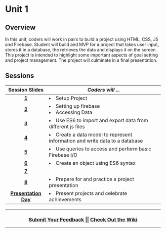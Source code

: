 # Unit 1

## Overview
In this unit, coders will work in pairs to build a project using HTML, CSS, JS and Firebase. Student will build and MVP for a project that takes user input, stores it in a database, the retrieves the data and displays it on the screen. This project is intended to highlight some important aspects of goal setting and project management. The project will culminate in a final presentation.

## Sessions 
|Session Slides|*Coders will ...*|
|:-------:|-------|
|[**1**](https://docs.google.com/presentation/d/1-wm2WOA9NE5Lddm-03Z2JbSPyyPtLOqw3kK9LDrKikI/edit#slide=id.g41dcdb4b32_0_0)| <li> Setup Project </li> ||
|[**2**](https://docs.google.com/presentation/d/1BO_rBV-Gn_KAaYYVZLsupjhA7dEChUjkoCnFw0LrGYY/edit)| <li> Setting up firebase </li> <li> Accessing Data </li> ||
|[**3**](https://docs.google.com/presentation/d/1ttwZXR-4SQ9fTEdeOywrd58FGnMfpVd2ix3hOCL2Yk8/edit?usp=sharing)|<li> Use ES6 to import and export data from different js files </li>||
|[**4**](https://docs.google.com/presentation/d/1cexLZdVkgut_ZS5y5dE6lSDxJhHsjI0MNFlsNBTT6jM/edit?usp=sharing)| <li> Create a data model to represent information and write data to a database </li>||
|[**5**](https://docs.google.com/presentation/d/1FsdgR7Jxhtr0GznfjPi0D21LXmzv2TOFjJ4qT3ZKaGo/edit?usp=sharing)| <li> Use queries to access and perform basic Firebase I/O </li>||
|[**6**](https://docs.google.com/presentation/d/1Z3mM1G4_BApqUZmmRRKyZit7wV33ejRADKSvBCwNDHc/edit?usp=sharing)| <li> Create an object using ES6 syntax </li>||
|[**7**]()|| Project Work Day |
|[**8**](https://docs.google.com/presentation/d/1PhcXsRRMQYR0VmJXJWDqCEJx35gaYlSNvWaqNy1ar0k/edit?usp=sharing)| <li> Prepare for and practice a project presentation </li>|
|[**Presentation Day**](https://docs.google.com/presentation/d/1-Xh_q-xJHl2s2E_CXnxjR7xDdwcRiHnmroA5e8SVzew/edit?usp=sharing)| <li> Present projects and celebrate achievements </li>|

----
<h3 align="center"><a href="https://docs.google.com/forms/d/e/1FAIpQLSeLpI-m6UKvIxk97F8R1iidFRaYXJ3dfcUuIjx2Pz0WMfO1SA/viewform">Submit Your Feedback</a> || <a href="https://github.com/ScriptEdcurriculum/curriculum18-19/wiki">Check Out the Wiki</a> </h3>

----
